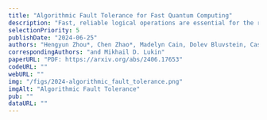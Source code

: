 ```yaml
---
title: "Algorithmic Fault Tolerance for Fast Quantum Computing"
description: "Fast, reliable logical operations are essential for the realization of useful quantum computers, as they are required to implement practical quantum algorithms at large scale. By redundantly encoding logical qubits into many physical qubits and using syndrome measurements to detect and subsequently correct errors, one can achieve very low logical error rates. However, for most practical quantum error correcting (QEC) codes such as the surface code, it is generally believed that due to syndrome extraction errors, multiple extraction rounds—on the order of the code distance d—are required for fault-tolerant computation. Here, we show that contrary to this common belief, fault-tolerant logical operations can be performed with constant time overhead for a broad class of QEC codes, including the surface code with magic state inputs and feed-forward operations, to achieve \"algorithmic fault tolerance\". Through the combination of transversal operations and novel strategies for correlated decoding, despite only having access to partial syndrome information, we prove that the deviation from the ideal measurement result distribution can be made exponentially small in the code distance. We supplement this proof with circuit-level simulations in a range of relevant settings, demonstrating the fault tolerance and competitive performance of our approach. Our work sheds new light on the theory of fault tolerance, potentially reducing the space-time cost of practical fault-tolerant quantum computation by orders of magnitude."
selectionPriority: 5
publishDate: "2024-06-25"
authors: "Hengyun Zhou*, Chen Zhao*, Madelyn Cain, Dolev Bluvstein, Casey Duckering, Hong-Ye Hu, Sheng-Tao Wang, Aleksander Kubica"
correspondingAuthors: "and Mikhail D. Lukin"
paperURL: "PDF: https://arxiv.org/abs/2406.17653"
codeURL: ""
webURL: ""
img: "/figs/2024-algorithmic_fault_tolerance.png"
imgAlt: "Algorithmic Fault Tolerance"
pub: ""
dataURL: ""
---
```

